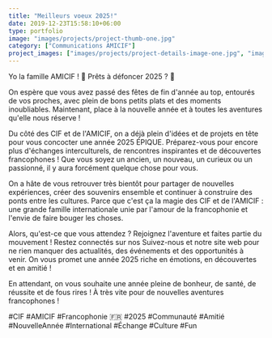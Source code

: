 ```yaml
---
title: "Meilleurs voeux 2025!"
date: 2019-12-23T15:58:10+06:00
type: portfolio
image: "images/projects/project-thumb-one.jpg"
category: ["Communications AMICIF"]
project_images: ["images/projects/project-details-image-one.jpg", "images/projects/project-details-image-two.jpg"]
---
```


Yo la famille AMICIF ! 👋 Prêts à défoncer 2025 ? 🎉

On espère que vous avez passé des fêtes de fin d'année au top, entourés de vos proches, avec plein de bons petits plats et des moments inoubliables.  Maintenant, place à la nouvelle année et à toutes les aventures qu'elle nous réserve ! 

Du côté des CIF et de l'AMICIF, on a déjà plein d'idées et de projets en tête pour vous concocter une année 2025 ÉPIQUE. Préparez-vous pour encore plus d'échanges interculturels, de rencontres inspirantes et de découvertes francophones ! Que vous soyez un ancien, un nouveau, un curieux ou un passionné, il y aura forcément quelque chose pour vous. 

On a hâte de vous retrouver très bientôt pour partager de nouvelles expériences, créer des souvenirs ensemble et continuer à construire des ponts entre les cultures. Parce que c'est ça la magie des CIF et de l'AMICIF : une grande famille internationale unie par l'amour de la francophonie et l'envie de faire bouger les choses. 

Alors, qu'est-ce que vous attendez ? Rejoignez l'aventure et faites partie du mouvement ! Restez connectés sur nos Suivez-nous et notre site web pour ne rien manquer des actualités, des événements et des opportunités à venir. On vous promet une année 2025 riche en émotions, en découvertes et en amitié ! 

En attendant, on vous souhaite une année pleine de bonheur, de santé, de réussite et de fous rires ! À très vite pour de nouvelles aventures francophones ! 

#CIF #AMICIF #Francophonie 🇫🇷 #2025 #Communauté #Amitié #NouvelleAnnée #International #Échange #Culture #Fun 
